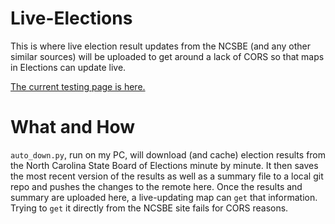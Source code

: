 # Live-Elections
This is where live election result updates from the NCSBE (and any other similar sources) will be uploaded to get around a lack of CORS so that maps in Elections can update live.

[The current testing page is here.](https://fiveham.github.io/Live-Elections/parallloading.html)

# What and How
`auto_down.py`, run on my PC, will download (and cache) election results from the North Carolina State Board of Elections minute by 
minute. It then saves the most recent version of the results as well as a summary file to a local git repo and pushes the changes to 
the remote here.  Once the results and summary are uploaded here, a live-updating map can `get` that information. Trying to `get` it 
directly from the NCSBE site fails for CORS reasons.


